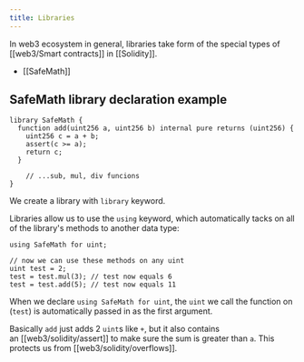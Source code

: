 ```yaml
---
title: Libraries
---
```


In web3 ecosystem in general, libraries take form of the special types of [[web3/Smart contracts]] in [[Solidity]].

- [[SafeMath]]

## SafeMath library declaration example

```solidity
library SafeMath {
  function add(uint256 a, uint256 b) internal pure returns (uint256) {
    uint256 c = a + b;
    assert(c >= a);
    return c;
  }

    // ...sub, mul, div funcions
}
```

We create a library with `library` keyword.

Libraries allow us to use the `using` keyword, which automatically tacks on all of the library's methods to another data type:

```solidity
using SafeMath for uint;

// now we can use these methods on any uint
uint test = 2;
test = test.mul(3); // test now equals 6
test = test.add(5); // test now equals 11
```

When we declare `using SafeMath for uint`, the `uint` we call the function on (`test`) is automatically passed in as the first argument.

Basically `add` just adds 2 `uint`s like `+`, but it also contains an [[web3/solidity/assert]] to make sure the sum is greater than `a`. This protects us from [[web3/solidity/overflows]].
